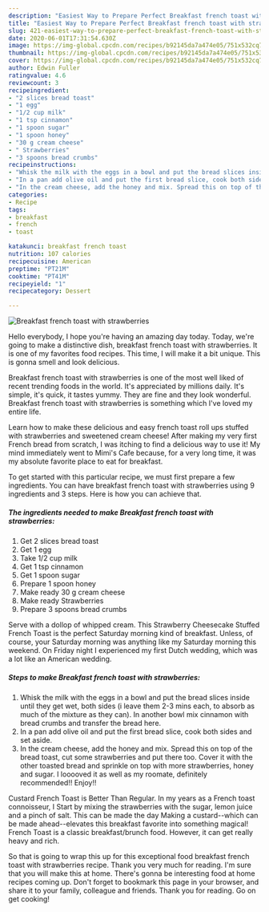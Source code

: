 ```yaml
---
description: "Easiest Way to Prepare Perfect Breakfast french toast with strawberries"
title: "Easiest Way to Prepare Perfect Breakfast french toast with strawberries"
slug: 421-easiest-way-to-prepare-perfect-breakfast-french-toast-with-strawberries
date: 2020-06-01T17:31:54.630Z
image: https://img-global.cpcdn.com/recipes/b92145da7a474e05/751x532cq70/breakfast-french-toast-with-strawberries-recipe-main-photo.jpg
thumbnail: https://img-global.cpcdn.com/recipes/b92145da7a474e05/751x532cq70/breakfast-french-toast-with-strawberries-recipe-main-photo.jpg
cover: https://img-global.cpcdn.com/recipes/b92145da7a474e05/751x532cq70/breakfast-french-toast-with-strawberries-recipe-main-photo.jpg
author: Edwin Fuller
ratingvalue: 4.6
reviewcount: 3
recipeingredient:
- "2 slices bread toast"
- "1 egg"
- "1/2 cup milk"
- "1 tsp cinnamon"
- "1 spoon sugar"
- "1 spoon honey"
- "30 g cream cheese"
- " Strawberries"
- "3 spoons bread crumbs"
recipeinstructions:
- "Whisk the milk with the eggs in a bowl and put the bread slices inside until they get wet, both sides (i leave them 2-3 mins each, to absorb as much of the mixture as they can). In another bowl mix cinnamon with bread crumbs and transfer the bread here."
- "In a pan add olive oil and put the first bread slice, cook both sides and set aside."
- "In the cream cheese, add the honey and mix. Spread this on top of the bread toast, cut some strawberries and put there too. Cover it with the other toasted bread and sprinkle on top with more strawberries, honey and sugar. I looooved it as well as my roomate, definitely recommended!! Enjoy!!"
categories:
- Recipe
tags:
- breakfast
- french
- toast

katakunci: breakfast french toast 
nutrition: 107 calories
recipecuisine: American
preptime: "PT21M"
cooktime: "PT41M"
recipeyield: "1"
recipecategory: Dessert

---
```



![Breakfast french toast with strawberries](https://img-global.cpcdn.com/recipes/b92145da7a474e05/751x532cq70/breakfast-french-toast-with-strawberries-recipe-main-photo.jpg)

Hello everybody, I hope you're having an amazing day today. Today, we're going to make a distinctive dish, breakfast french toast with strawberries. It is one of my favorites food recipes. This time, I will make it a bit unique. This is gonna smell and look delicious.

Breakfast french toast with strawberries is one of the most well liked of recent trending foods in the world. It's appreciated by millions daily. It's simple, it's quick, it tastes yummy. They are fine and they look wonderful. Breakfast french toast with strawberries is something which I've loved my entire life.

Learn how to make these delicious and easy french toast roll ups stuffed with strawberries and sweetened cream cheese! After making my very first French bread from scratch, I was itching to find a delicious way to use it! My mind immediately went to Mimi&#39;s Cafe because, for a very long time, it was my absolute favorite place to eat for breakfast.


To get started with this particular recipe, we must first prepare a few ingredients. You can have breakfast french toast with strawberries using 9 ingredients and 3 steps. Here is how you can achieve that.

<!--inarticleads1-->

##### The ingredients needed to make Breakfast french toast with strawberries:

1. Get 2 slices bread toast
1. Get 1 egg
1. Take 1/2 cup milk
1. Get 1 tsp cinnamon
1. Get 1 spoon sugar
1. Prepare 1 spoon honey
1. Make ready 30 g cream cheese
1. Make ready  Strawberries
1. Prepare 3 spoons bread crumbs


Serve with a dollop of whipped cream. This Strawberry Cheesecake Stuffed French Toast is the perfect Saturday morning kind of breakfast. Unless, of course, your Saturday morning was anything like my Saturday morning this weekend. On Friday night I experienced my first Dutch wedding, which was a lot like an American wedding. 

<!--inarticleads2-->

##### Steps to make Breakfast french toast with strawberries:

1. Whisk the milk with the eggs in a bowl and put the bread slices inside until they get wet, both sides (i leave them 2-3 mins each, to absorb as much of the mixture as they can). In another bowl mix cinnamon with bread crumbs and transfer the bread here.
1. In a pan add olive oil and put the first bread slice, cook both sides and set aside.
1. In the cream cheese, add the honey and mix. Spread this on top of the bread toast, cut some strawberries and put there too. Cover it with the other toasted bread and sprinkle on top with more strawberries, honey and sugar. I looooved it as well as my roomate, definitely recommended!! Enjoy!!


Custard French Toast is Better Than Regular. In my years as a French toast connoisseur, I Start by mixing the strawberries with the sugar, lemon juice and a pinch of salt. This can be made the day Making a custard--which can be made ahead--elevates this breakfast favorite into something magical! French Toast is a classic breakfast/brunch food. However, it can get really heavy and rich. 

So that is going to wrap this up for this exceptional food breakfast french toast with strawberries recipe. Thank you very much for reading. I'm sure that you will make this at home. There's gonna be interesting food at home recipes coming up. Don't forget to bookmark this page in your browser, and share it to your family, colleague and friends. Thank you for reading. Go on get cooking!
